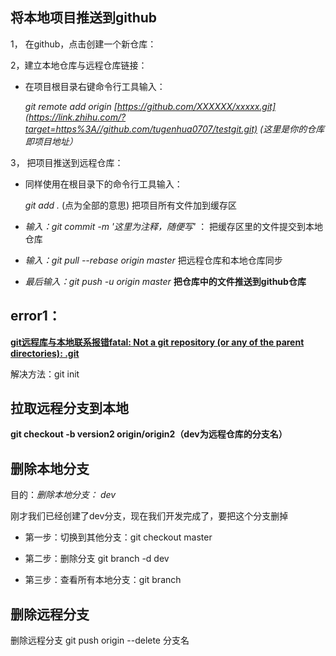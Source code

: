 ## 将本地项目推送到github

  1， 在github，点击创建一个新仓库：

  2，建立本地仓库与远程仓库链接：

  + 在项目根目录右键命令行工具输入：

    *git remote add origin [https://github.com/XXXXXX/xxxxx.git](https://link.zhihu.com/?target=https%3A//github.com/tugenhua0707/testgit.git) (这里是你的仓库即项目地址）*

  3， 把项目推送到远程仓库：

  + 同样使用在根目录下的命令行工具输入：

     *git add .*             (点为全部的意思) 把项目所有文件加到缓存区

  + *输入：git commit -m '这里为注释，随便写'* ： 把缓存区里的文件提交到本地仓库

  + *输入：git pull --rebase origin master* 把远程仓库和本地仓库同步

  + *最后输入：git push -u origin master*  **把仓库中的文件推送到github仓库**



  ## error1：

  **[git远程库与本地联系报错fatal: Not a git repository (or any of the parent directories): .git](https://www.cnblogs.com/xinxin1994/p/8484725.html)**

  解决方法：git init



  ## 拉取远程分支到本地

  **git checkout -b version2 origin/origin2（dev为远程仓库的分支名）**


  ## 删除本地分支

  目的：*删除本地分支： dev*

  刚才我们已经创建了dev分支，现在我们开发完成了，要把这个分支删掉

  + 第一步：切换到其他分支：git checkout master

  + 第二步：删除分支 git branch -d dev

  + 第三步：查看所有本地分支：git branch

  ## 删除远程分支

  删除远程分支 git push origin --delete 分支名
